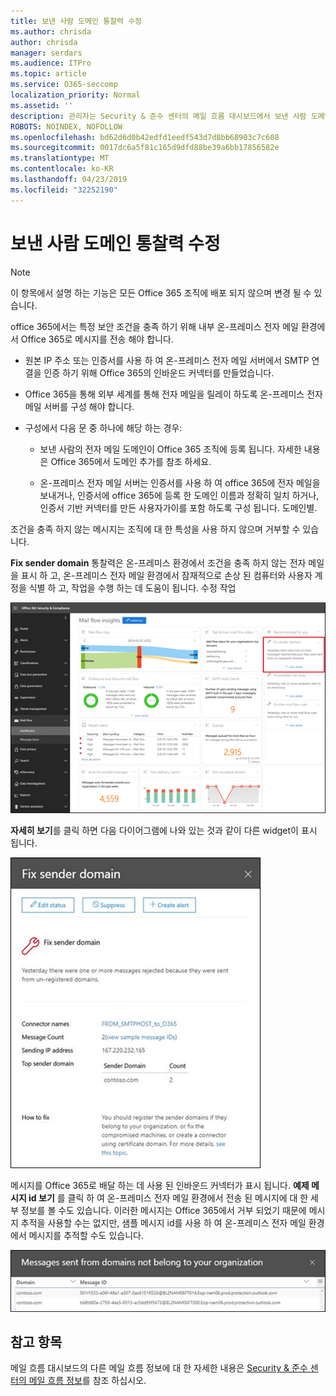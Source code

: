 ```yaml
---
title: 보낸 사람 도메인 통찰력 수정
ms.author: chrisda
author: chrisda
manager: serdars
ms.audience: ITPro
ms.topic: article
ms.service: O365-seccomp
localization_priority: Normal
ms.assetid: ''
description: 관리자는 Security & 준수 센터의 메일 흐름 대시보드에서 보낸 사람 도메인에 대 한 정보를 수정 하는 방법에 대해 알아볼 수 있습니다.
ROBOTS: NOINDEX, NOFOLLOW
ms.openlocfilehash: bd62d6d0b42edfd1eedf543d7d8bb68903c7c608
ms.sourcegitcommit: 0017dc6a5f81c165d9dfd88be39a6bb17856582e
ms.translationtype: MT
ms.contentlocale: ko-KR
ms.lasthandoff: 04/23/2019
ms.locfileid: "32252190"
---
```

# <a name="fix-sender-domain-insight"></a>보낸 사람 도메인 통찰력 수정

> [!NOTE]
> 이 항목에서 설명 하는 기능은 모든 Office 365 조직에 배포 되지 않으며 변경 될 수 있습니다.

office 365에서는 특정 보안 조건을 충족 하기 위해 내부 온-프레미스 전자 메일 환경에서 Office 365로 메시지를 전송 해야 합니다.

- 원본 IP 주소 또는 인증서를 사용 하 여 온-프레미스 전자 메일 서버에서 SMTP 연결을 인증 하기 위해 Office 365의 인바운드 커넥터를 만들었습니다.

- Office 365을 통해 외부 세계를 통해 전자 메일을 릴레이 하도록 온-프레미스 전자 메일 서버를 구성 해야 합니다.

- 구성에서 다음 문 중 하나에 해당 하는 경우:

  - 보낸 사람의 전자 메일 도메인이 Office 365 조직에 등록 됩니다. 자세한 내용은 Office 365에서 도메인 추가를 참조 하세요.

  - 온-프레미스 전자 메일 서버는 인증서를 사용 하 여 office 365에 전자 메일을 보내거나, 인증서에 office 365에 등록 한 도메인 이름과 정확히 일치 하거나, 인증서 기반 커넥터를 만든 사용자가이를 포함 하도록 구성 됩니다. 도메인별. 

조건을 충족 하지 않는 메시지는 조직에 대 한 특성을 사용 하지 않으며 거부할 수 있습니다.

**Fix sender domain** 통찰력은 온-프레미스 환경에서 조건을 충족 하지 않는 전자 메일을 표시 하 고, 온-프레미스 전자 메일 환경에서 잠재적으로 손상 된 컴퓨터와 사용자 계정을 식별 하 고, 작업을 수행 하는 데 도움이 됩니다. 수정 작업

![Security & 준수 센터의 메일 흐름 대시보드에서 보낸 사람 도메인 통찰력 수정](media/sender-domain-insight-selected.png)

**자세히 보기**를 클릭 하면 다음 다이어그램에 나와 있는 것과 같이 다른 widget이 표시 됩니다.

![보낸 사람 도메인 문제 해결의 세부 정보 위젯](media/sender-domain-view-details.png)

메시지를 Office 365로 배달 하는 데 사용 된 인바운드 커넥터가 표시 됩니다. **예제 메시지 id 보기** 를 클릭 하 여 온-프레미스 전자 메일 환경에서 전송 된 메시지에 대 한 세부 정보를 볼 수도 있습니다. 이러한 메시지는 Office 365에서 거부 되었기 때문에 메시지 추적을 사용할 수는 없지만, 샘플 메시지 id를 사용 하 여 온-프레미스 전자 메일 환경에서 메시지를 추적할 수도 있습니다.

![보낸 사람 도메인 정보 수정에서 예제 메시지 id 보기](media/sender-domain-view-sample-message-ids.png)

## <a name="see-also"></a>참고 항목

메일 흐름 대시보드의 다른 메일 흐름 정보에 대 한 자세한 내용은 [Security & 준수 센터의 메일 흐름 정보](mail-flow-insights-v2.md)를 참조 하십시오.
